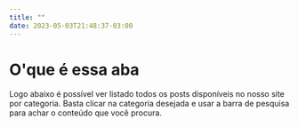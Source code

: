 ```yaml
---
title: ""
date: 2023-05-03T21:48:37-03:00
---
```


# O'que é essa aba

Logo abaixo é possível ver listado todos os posts disponíveis no nosso site por categoria. 
Basta clicar na categoria desejada e usar a barra de pesquisa para achar o conteúdo que você procura.
